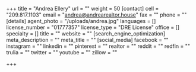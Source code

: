 +++
title = "Andrea Ellery"
url = ""
weight = 50
[contact]
cell = "209.817.1103"
email = "andrea@andrearealtor.house"
fax = ""
phone = ""
[details]
agent_photo = "/uploads/andrea.jpg"
languages = []
license_number = "01777357"
license_type = "DRE License"
office = []
specialty = []
title = ""
website = ""
[search_engine_optimization]
meta_description = ""
meta_title = ""
[social_media]
facebook = ""
instagram = ""
linkedin = ""
pinterest = ""
realtor = ""
reddit = ""
redfin = ""
trulia = ""
twitter = ""
youtube = ""
zillow = ""

+++
